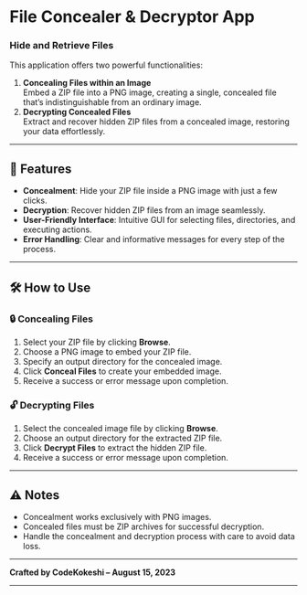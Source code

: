 # File Concealer & Decryptor App

### Hide and Retrieve Files

This application offers two powerful functionalities:  
1. **Concealing Files within an Image**  
   Embed a ZIP file into a PNG image, creating a single, concealed file that’s indistinguishable from an ordinary image.  
2. **Decrypting Concealed Files**  
   Extract and recover hidden ZIP files from a concealed image, restoring your data effortlessly.  

---

## 🚀 Features  
- **Concealment**: Hide your ZIP file inside a PNG image with just a few clicks.  
- **Decryption**: Recover hidden ZIP files from an image seamlessly.  
- **User-Friendly Interface**: Intuitive GUI for selecting files, directories, and executing actions.  
- **Error Handling**: Clear and informative messages for every step of the process.  

---

## 🛠 How to Use  

### 🔒 Concealing Files  
1. Select your ZIP file by clicking **Browse**.  
2. Choose a PNG image to embed your ZIP file.  
3. Specify an output directory for the concealed image.  
4. Click **Conceal Files** to create your embedded image.  
5. Receive a success or error message upon completion.  

### 🔓 Decrypting Files  
1. Select the concealed image file by clicking **Browse**.  
2. Choose an output directory for the extracted ZIP file.  
3. Click **Decrypt Files** to extract the hidden ZIP file.  
4. Receive a success or error message upon completion.  

---

## ⚠️ Notes  
- Concealment works exclusively with PNG images.  
- Concealed files must be ZIP archives for successful decryption.  
- Handle the concealment and decryption process with care to avoid data loss.  

---

**Crafted by CodeKokeshi – August 15, 2023**  

---
